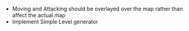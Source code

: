 - Moving and Attacking should be overlayed over the map rather than affect the actual map
- Implement Simple Level generator
